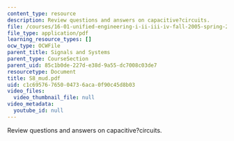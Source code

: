 ```yaml
---
content_type: resource
description: Review questions and answers on capacitive?circuits.
file: /courses/16-01-unified-engineering-i-ii-iii-iv-fall-2005-spring-2006/c1c69576765004736aca0f90c45d8b03_S8_mud.pdf
file_type: application/pdf
learning_resource_types: []
ocw_type: OCWFile
parent_title: Signals and Systems
parent_type: CourseSection
parent_uid: 85c1b0de-227d-e38d-9a55-dc7008c03de7
resourcetype: Document
title: S8_mud.pdf
uid: c1c69576-7650-0473-6aca-0f90c45d8b03
video_files:
  video_thumbnail_file: null
video_metadata:
  youtube_id: null
---
```

Review questions and answers on capacitive?circuits.

